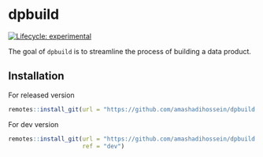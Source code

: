 
<!-- README.md is generated from README.Rmd. Please edit that file -->

# dpbuild

<!-- badges: start -->

[![Lifecycle:
experimental](https://img.shields.io/badge/lifecycle-experimental-orange.svg)](https://lifecycle.r-lib.org/articles/stages.html#experimental)
<!-- badges: end -->

The goal of `dpbuild` is to streamline the process of building a data
product.

## Installation

For released version

``` r
remotes::install_git(url = "https://github.com/amashadihossein/dpbuild.git")
```

For dev version

``` r
remotes::install_git(url = "https://github.com/amashadihossein/dpbuild.git",
                     ref = "dev")
```
